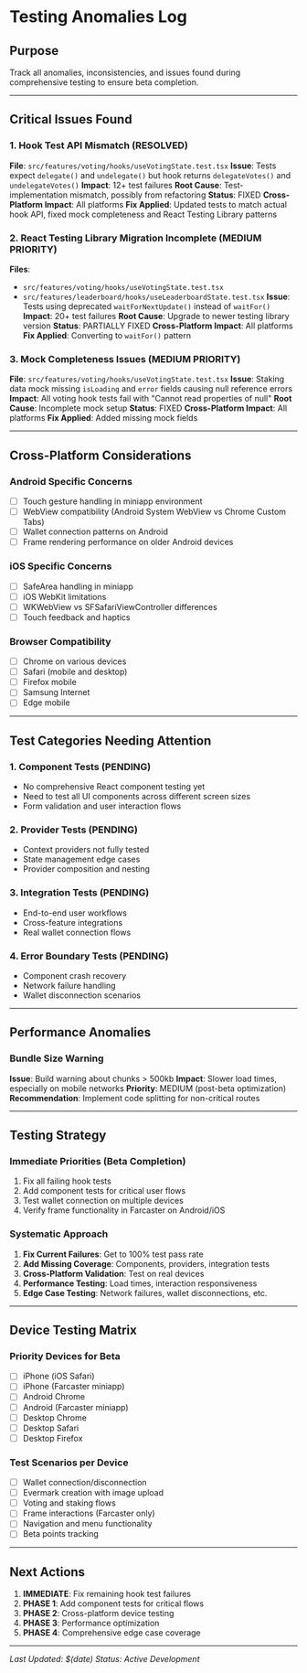 # Testing Anomalies Log

## Purpose
Track all anomalies, inconsistencies, and issues found during comprehensive testing to ensure beta completion.

---

## Critical Issues Found

### 1. Hook Test API Mismatch (RESOLVED)
**File**: `src/features/voting/hooks/useVotingState.test.tsx`
**Issue**: Tests expect `delegate()` and `undelegate()` but hook returns `delegateVotes()` and `undelegateVotes()`
**Impact**: 12+ test failures
**Root Cause**: Test-implementation mismatch, possibly from refactoring
**Status**: FIXED
**Cross-Platform Impact**: All platforms
**Fix Applied**: Updated tests to match actual hook API, fixed mock completeness and React Testing Library patterns

### 2. React Testing Library Migration Incomplete (MEDIUM PRIORITY) 
**Files**: 
- `src/features/voting/hooks/useVotingState.test.tsx`
- `src/features/leaderboard/hooks/useLeaderboardState.test.tsx`
**Issue**: Tests using deprecated `waitForNextUpdate()` instead of `waitFor()`
**Impact**: 20+ test failures
**Root Cause**: Upgrade to newer testing library version
**Status**: PARTIALLY FIXED
**Cross-Platform Impact**: All platforms
**Fix Applied**: Converting to `waitFor()` pattern

### 3. Mock Completeness Issues (MEDIUM PRIORITY)
**File**: `src/features/voting/hooks/useVotingState.test.tsx`
**Issue**: Staking data mock missing `isLoading` and `error` fields causing null reference errors
**Impact**: All voting hook tests fail with "Cannot read properties of null"
**Root Cause**: Incomplete mock setup
**Status**: FIXED
**Cross-Platform Impact**: All platforms
**Fix Applied**: Added missing mock fields

---

## Cross-Platform Considerations

### Android Specific Concerns
- [ ] Touch gesture handling in miniapp environment
- [ ] WebView compatibility (Android System WebView vs Chrome Custom Tabs)
- [ ] Wallet connection patterns on Android
- [ ] Frame rendering performance on older Android devices

### iOS Specific Concerns  
- [ ] SafeArea handling in miniapp
- [ ] iOS WebKit limitations
- [ ] WKWebView vs SFSafariViewController differences
- [ ] Touch feedback and haptics

### Browser Compatibility
- [ ] Chrome on various devices
- [ ] Safari (mobile and desktop)
- [ ] Firefox mobile
- [ ] Samsung Internet
- [ ] Edge mobile

---

## Test Categories Needing Attention

### 1. Component Tests (PENDING)
- No comprehensive React component testing yet
- Need to test all UI components across different screen sizes
- Form validation and user interaction flows

### 2. Provider Tests (PENDING)
- Context providers not fully tested
- State management edge cases
- Provider composition and nesting

### 3. Integration Tests (PENDING)
- End-to-end user workflows
- Cross-feature integrations
- Real wallet connection flows

### 4. Error Boundary Tests (PENDING)
- Component crash recovery
- Network failure handling
- Wallet disconnection scenarios

---

## Performance Anomalies

### Bundle Size Warning
**Issue**: Build warning about chunks > 500kb
**Impact**: Slower load times, especially on mobile networks
**Priority**: MEDIUM (post-beta optimization)
**Recommendation**: Implement code splitting for non-critical routes

---

## Testing Strategy

### Immediate Priorities (Beta Completion)
1. Fix all failing hook tests
2. Add component tests for critical user flows
3. Test wallet connection on multiple devices
4. Verify frame functionality in Farcaster on Android/iOS

### Systematic Approach
1. **Fix Current Failures**: Get to 100% test pass rate
2. **Add Missing Coverage**: Components, providers, integration tests
3. **Cross-Platform Validation**: Test on real devices
4. **Performance Testing**: Load times, interaction responsiveness
5. **Edge Case Testing**: Network failures, wallet disconnections, etc.

---

## Device Testing Matrix

### Priority Devices for Beta
- [ ] iPhone (iOS Safari)
- [ ] iPhone (Farcaster miniapp)
- [ ] Android Chrome
- [ ] Android (Farcaster miniapp)
- [ ] Desktop Chrome
- [ ] Desktop Safari
- [ ] Desktop Firefox

### Test Scenarios per Device
- [ ] Wallet connection/disconnection
- [ ] Evermark creation with image upload
- [ ] Voting and staking flows
- [ ] Frame interactions (Farcaster only)
- [ ] Navigation and menu functionality
- [ ] Beta points tracking

---

## Next Actions

1. **IMMEDIATE**: Fix remaining hook test failures
2. **PHASE 1**: Add component tests for critical flows
3. **PHASE 2**: Cross-platform device testing
4. **PHASE 3**: Performance optimization
5. **PHASE 4**: Comprehensive edge case coverage

---

*Last Updated: $(date)*
*Status: Active Development*